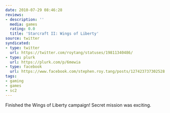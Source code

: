 ```yaml
---
date: 2010-07-29 08:46:28
reviews:
- description: ''
  media: games
  rating: 0.0
  title: 'Starcraft II: Wings of Liberty'
source: twitter
syndicated:
- type: twitter
  url: https://twitter.com/roytang/statuses/19811340486/
- type: plurk
  url: https://plurk.com/p/6mewia
- type: facebook
  url: https://www.facebook.com/stephen.roy.tang/posts/127423737302528
tags:
- gaming
- games
- sc2
---
```


Finished the Wings of Liberty campaign! Secret mission was exciting.